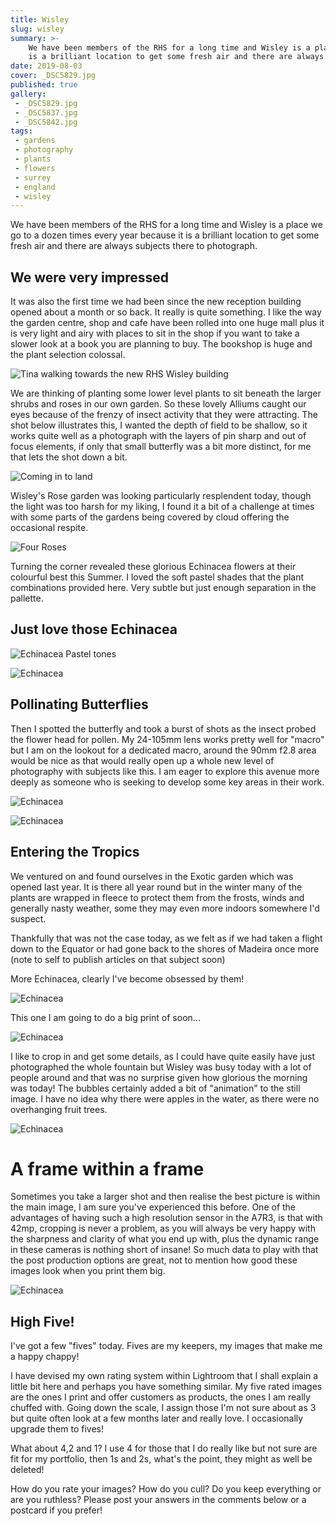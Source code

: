 ```yaml
---
title: Wisley
slug: wisley
summary: >-
    We have been members of the RHS for a long time and Wisley is a place we go to a dozen times every year because it
    is a brilliant location to get some fresh air and there are always subjects there to photograph.
date: 2019-08-03
cover: _DSC5829.jpg
published: true
gallery: 
 - _DSC5829.jpg
 - _DSC5837.jpg
 - _DSC5842.jpg
tags:
 - gardens
 - photography
 - plants
 - flowers
 - surrey
 - england
 - wisley
---
```

We have been members of the RHS for a long time and Wisley is a place we go to a dozen times every year because it is a brilliant location to get some fresh air and there are always subjects there to photograph.

## We were very impressed 
It was also the first time we had been since the new reception building opened about a month or so back. It really is quite something. I like the way the garden centre, shop and cafe have been rolled into one huge mall plus it is very light and airy with places to sit in the shop if you want to take a slower look at a book you are planning to buy. The bookshop is huge and the plant selection colossal.

![Tina walking towards the new RHS Wisley building](./images/IMG_1215.jpg)

We are thinking of planting some lower level plants to sit beneath the larger shrubs and roses in our own garden. So these lovely Alliums caught our eyes because of the frenzy of insect activity that they were attracting. The shot below illustrates this, I wanted the depth of field to be shallow, so it works quite well as a photograph with the layers of pin sharp and out of focus elements, if only that small butterfly was a bit more distinct, for me that lets the shot down a bit.

![Coming in to land](./images/_DSC5829.jpg)

Wisley's Rose garden was looking particularly resplendent today, though the light was too harsh for my liking, I found it a bit of a challenge at times with some parts of the gardens being covered by cloud offering the occasional respite.

![Four Roses](./images/_DSC5837.jpg)

Turning the corner revealed these glorious Echinacea flowers at their colourful best this Summer. I loved the soft pastel shades that the plant combinations provided here. Very subtle but just enough separation in the pallette.

## Just love those Echinacea
![Echinacea Pastel tones](./images/_DSC5842.jpg)

![Echinacea](./images/_DSC5841.jpg)

## Pollinating Butterflies
Then I spotted the butterfly and took a burst of shots as the insect probed the flower head for pollen. My 24-105mm lens works pretty well for "macro" but I am on the lookout for a dedicated macro, around the 90mm f2.8 area would be nice as that would really open up a whole new level of photography with subjects like this. I am eager to explore this avenue more deeply as someone who is seeking to develop some key areas in their work.

![Echinacea](./images/_DSC5843.jpg)

![Echinacea](./images/_DSC5862.jpg)

## Entering the Tropics
We ventured on and found ourselves in the Exotic garden which was opened last year. It is there all year round but in the winter many of the plants are wrapped in fleece to protect them from the frosts, winds and generally nasty weather, some they may even more indoors somewhere I'd suspect.

Thankfully that was not the case today, as we felt as if we had taken a flight down to the Equator or had gone back to the shores of Madeira once more (note to self to publish articles on that subject soon)

More Echinacea, clearly I've become obsessed by them!

![Echinacea](./images/_DSC5872.jpg)

This one I am going to do a big print of soon...

![Echinacea](./images/_DSC5875.jpg)

I like to crop in and get some details, as I could have quite easily have just photographed the whole fountain but Wisley was busy today with a lot of people around and that was no surprise given how glorious the morning was today! The bubbles certainly added a bit of "animation" to the still image. I have no idea why there were apples in the water, as there were no overhanging fruit trees.

![Echinacea](./images/_DSC5877.jpg)

# A frame within a frame
Sometimes you take a larger shot and then realise the best picture is within the main image, I am sure you've experienced this before. One of the advantages of having such a high resolution sensor in the A7R3, is that with 42mp, cropping is never a problem, as you will always be very happy with the sharpness and clarity of what you end up with, plus the dynamic range in these cameras is nothing short of insane! So much data to play with that the post production options are great, not to mention how good these images look when you print them big.



![Echinacea](./images/_DSC5878.jpg)

## High Five!
I've got a few "fives" today. Fives are my keepers, my images that make me a happy chappy!

I have devised my own rating system within Lightroom that I shall explain a little bit here and perhaps you have something similar. My five rated images are the ones I print and offer customers as products, the ones I am really chuffed with. Going down the scale, I assign those I'm not sure about as 3 but quite often look at a few months later and really love. I occasionally upgrade them to fives!

What about 4,2 and 1? I use 4 for those that I do really like but not sure are fit for my portfolio, then 1s and 2s, what's the point, they might as well be deleted!

How do you rate your images? How do you cull? Do you keep everything or are you ruthless? Please post your answers in the comments below or a postcard if you prefer!